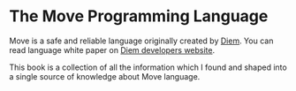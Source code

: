 # The Move Programming Language

Move is a safe and reliable language originally created by [Diem](https://diem.com/). You can read language white paper on [Diem developers website](https://diem-developers-components.netlify.app/papers/diem-move-a-language-with-programmable-resources/2020-05-26.pdf).

This book is a collection of all the information which I found and shaped into a single source of knowledge about Move language.
